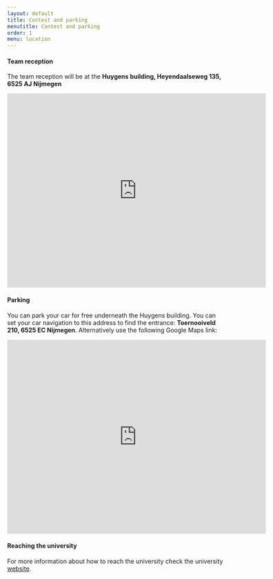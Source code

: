 ```yaml
---
layout: default
title: Contest and parking
menutitle: Contest and parking
order: 1
menu: location
---
```


#### Team reception

The team reception will be at the **Huygens building, Heyendaalseweg 135, 6525 AJ Nijmegen**

<iframe src="https://www.google.com/maps/embed?pb=!1m18!1m12!1m3!1d2466.0248293483896!2d5.866427715912413!3d51.82397689532755!2m3!1f0!2f0!3f0!3m2!1i1024!2i768!4f13.1!3m3!1m2!1s0x47c708fb1e9abd15%3A0x5352a627fddb576d!2sHuygensgebouw%2C+Heyendaalseweg+135%2C+6525+AJ+Nijmegen!5e0!3m2!1snl!2snl!4v1544536814940" width="600" height="450" frameborder="0" style="border:0" allowfullscreen></iframe>

#### Parking

You can park your car for free underneath the Huygens building. You can set your car navigation to this address to find the entrance: **Toernooiveld 210, 6525 EC Nijmegen**. Alternatively use the following Google Maps link:

<iframe src="https://www.google.com/maps/embed?pb=!1m18!1m12!1m3!1d2466.0248293483896!2d5.866427715912413!3d51.82397689532755!2m3!1f0!2f0!3f0!3m2!1i1024!2i768!4f13.1!3m3!1m2!1s0x47c708fb015f2039%3A0xcc7b1987498608b2!2sParkeergarage+Huygensgebouw!5e0!3m2!1snl!2snl!4v1544537024121" width="600" height="450" frameborder="0" style="border:0" allowfullscreen></iframe>

#### Reaching the university

For more information about how to reach the university check the university [website](https://www.ru.nl/science/about_the_faculty/contact/how-get/).
